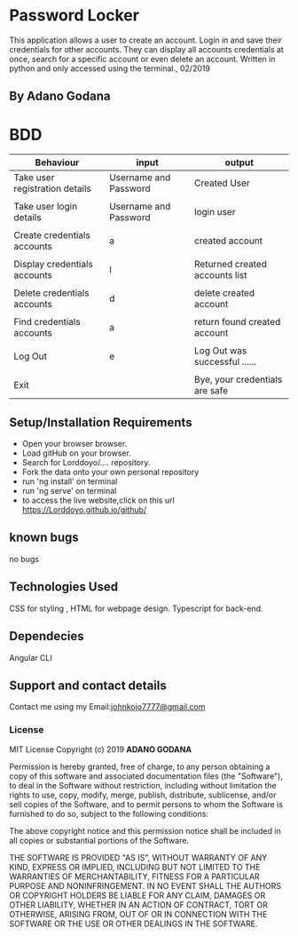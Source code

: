 # Password Locker

This application allows a user to create an account. Login in and save their credentials for other accounts. They can display all accounts credentials at once, search for a specific account or even delete an account. Written in python and only accessed using the terminal., 02/2019

## By Adano Godana

# BDD
|    Behaviour                 |    input               |    output                     |
|------------------------------|------------------------|-------------------------------|
|Take user registration details|Username and Password   |Created User                   |
|                              |                        |                               |
|Take user login details       |Username and Password   |login user                     |
|                              |                        |                               |
|Create credentials accounts   |       a                | created account               |
|                              |                        |                               |
| Display credentials accounts |   l                    |Returned created accounts list | 
|                              |                        |                               |
|Delete credentials accounts   |   d                    | delete created account        |
|                              |                        |                               |
| Find credentials accounts    |   a                    | return found created account  |
|                              |                        |                               |
|  Log Out	                   |    e                   |  Log Out was successful ......|
|                              |                        |                               |
|  Exit                        |                        |Bye, your credentials are safe |




## Setup/Installation Requirements
* Open your browser browser.
* Load gitHub on your browser.
* Search for Lorddoyo/.... repository.
* Fork the data onto your own personal repository
* run 'ng install' on terminal
* run 'ng serve' on terminal
* to access the live website,click on this url https://Lorddoyo.github.io/github/
## known bugs

no bugs

## Technologies Used

CSS for styling , HTML for webpage design. Typescript for back-end.

## Dependecies

Angular CLI

## Support and contact details

Contact me using my Email:johnkojo7777@gmail.com

### License
MIT License  Copyright (c) 2019 **ADANO GODANA**

Permission is hereby granted, free of charge, to any person obtaining a copy
of this software and associated documentation files (the "Software"), to deal
in the Software without restriction, including without limitation the rights
to use, copy, modify, merge, publish, distribute, sublicense, and/or sell
copies of the Software, and to permit persons to whom the Software is
furnished to do so, subject to the following conditions:

The above copyright notice and this permission notice shall be included in all
copies or substantial portions of the Software.

THE SOFTWARE IS PROVIDED "AS IS", WITHOUT WARRANTY OF ANY KIND, EXPRESS OR
IMPLIED, INCLUDING BUT NOT LIMITED TO THE WARRANTIES OF MERCHANTABILITY,
FITNESS FOR A PARTICULAR PURPOSE AND NONINFRINGEMENT. IN NO EVENT SHALL THE
AUTHORS OR COPYRIGHT HOLDERS BE LIABLE FOR ANY CLAIM, DAMAGES OR OTHER
LIABILITY, WHETHER IN AN ACTION OF CONTRACT, TORT OR OTHERWISE, ARISING FROM,
OUT OF OR IN CONNECTION WITH THE SOFTWARE OR THE USE OR OTHER DEALINGS IN THE
SOFTWARE.
